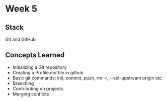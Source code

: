 # Week 5

## Stack

Git and GitHub

## Concepts Learned

- Initializing a Git repository
- Creating a Profile.md file in github
- Basic git commands; init, commit, push, rm -r, --set-upstream origin etc
- Branching
- Contributing on projects
- Merging conflicts

